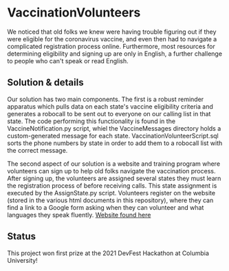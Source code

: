 # VaccinationVolunteers
We noticed that old folks we knew were having trouble figuring out if they were eligible for the coronavirus vaccine, and even then had to navigate a complicated registration process online. Furthermore, most resources for determining eligibility and signing up are only in English, a further challenge to people who can't speak or read English. 

## Solution & details
Our solution has two main components. The first is a robust reminder apparatus which pulls data on each state's vaccine eligibility criteria and generates a robocall to be sent out to everyone on our calling list in that state. The code performing this functionality is found in the VaccineNotification.py script, whiel the VaccineMessages directory holds a custom-generated message for each state. VaccinationVolunteerScript.sql sorts the phone numbers by state in order to add them to a robocall list with the correct message.

The second aspect of our solution is a website and training program where volunteers can sign up to help old folks navigate the vaccination process. After signing up, the volunteers are assigned several states they must learn the registration process of before receiving calls. This state assignment is executed by the AssignState.py script. Volunteers register on the website (stored in the various html documents in this repository), where they can find a link to a Google form asking when they can volunteer and what languages they speak fluently. [Website found here](https://vaccinationvolunteers.bss.design/index.html)

## Status
This project won first prize at the 2021 DevFest Hackathon at Columbia University!
